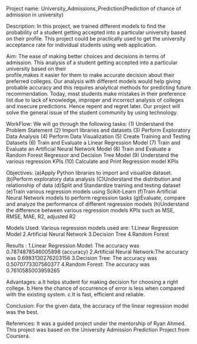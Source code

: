 Project name: University_Admissions_Prediction(Prediction of chance of admission in university)

Description: In this project, we trained different models to find the probability of a student getting accepted into a particular university based on their profile.
             This project could be practically used to get the university acceptance rate for individual students using web application. 
             
Aim:         The ease of making better choices and decisions in terms of admission. This analysis of a student getting accepted into a particular university based on their  
             profile,makes it easier for them to make accurate decision about their preferred colleges. Our analysis with different models would help giving probable accuracy 
             and this requires analytical methods for predicting future recommendation.
             Today, most students make mistakes in their preference list due to lack of knowledge, improper and incorrect analysis of colleges and insecure predictions. 
             Hence repent and regret later. Our project will solve the general issue of the student community by using technology.
             
WorkFlow:    We will go through the following tasks: 
             (1) Understand the Problem Statement
             (2) Import libraries and datasets
             (3) Perform Exploratory Data Analysis
             (4) Perform Data Visualization
             (5) Create Training and Testing Datasets
             (6) Train and Evaluate a Linear Regression Model
             (7) Train and Evaluate an Artificial Neural Network Model
             (8) Train and Evaluate a Random Forest Regressor and Decision Tree Model
             (9) Understand the various regression KPIs
             (10) Calculate and Print Regression model KPIs
             
Objectives:  (a)Apply Python libraries to import and visualize dataset.
             (b)Perform exploratory data analysis
             (C)Understand the distribution and relationship of data
             (d)Split and Standardize training and testing dataset
             (e)Train various regression models using Scikit-Learn
             (f)Train Artificial Neural Network models to perform regression tasks
             (g)Evaluate, compare and analyze the performance of different regression models
             (h)Understand the difference between various regression models KPIs such as MSE, RMSE, MAE, R2, adjusted R2
             
Models Used:  Various regression models used are:
              1.Linear Regression Model
              2.Artificial Neural Network
              3.Decision Tree
              4.Random Forest
              
Results :      1.Linear Regression Model:  The accuracy was 0.7874878546005898
(accuracy)     2.Artificial Neural Network:The accuracy was 0.6983130276203156
               3.Decision Tree:            The accuracy was 0.5070773307560377
               4.Random Forest:            The accuracy was 0.7610585003959265
               
Advantages:  a.It helps student for making decision for choosing a right college.
             b.Here the chance of occurrence of error is less when compared with the existing system.
             c.It is fast, efficient and reliable.

Conclusion:  For the given data, the accuracy of the linear regression model was the best.
                          
References:  It was a guided project under the mentorship of Ryan Ahmed.
             This project was based on the University Admission Prediction Project from Coursera.
